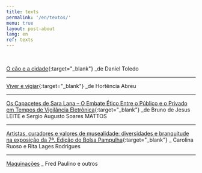```yaml
---
title: texts
permalink: '/en/textos/'
menu: true
layout: post-about
lang: en
ref: texts
---
```


<br>

[O cão e a cidade](https://www.jaca.center/o-cao-e-a-cidade-2/){:target="_blank"}
_de Daniel Toledo

---


[Viver e vigiar](../assets/docs/viver-e-vigiar.pdf){:target="_blank"}
_de Hortência Abreu


---


[Os Capacetes de Sara Lana – O Embate Ético Entre o Público e o Privado em Tempos de Vigilância Eletrônica](../assets/docs/capacetes-de-sara-lana.pdf){:target="_blank"}
 _de Bruno de Jesus LEITE e Sergio Augusto Soares MATTOS

---


[Artistas, curadores e valores de musealidade: diversidades e branquitude na exposição da 7ª. Edição do Bolsa Pampulha](http://www.periodicos.udesc.br/index.php/percursos/article/view/1984724620442019035/pdf){:target="_blank"}
_ Carolina Ruoso e Rita Lages Rodrigues


---


[Maquinações]()
_ Fred Paulino e outros

